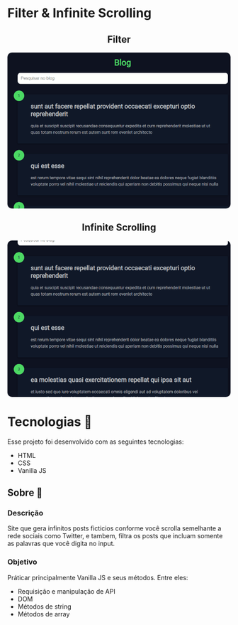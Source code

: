 # Filter & Infinite Scrolling

<h2 align="center"> Filter </h2>
<p align="center">
<img src="/assets/gifs/filter.gif" align="center" style="border-radius: 10px" />
</p>
<h2 align="center"> Infinite Scrolling </h2>
<p align="center">
<img src="/assets/gifs/infinitescrolling.gif" align="center" style="border-radius: 10px" />
</p>

# Tecnologias 🚀 
Esse projeto foi desenvolvido com as seguintes tecnologias:
- HTML
- CSS
- Vanilla JS

## Sobre 📖


### Descrição
Site que gera infinitos posts ficticios conforme você scrolla semelhante a rede sociais como Twitter, e tambem,
filtra os posts que incluam somente as palavras que você digita no input.


### Objetivo
Práticar principalmente Vanilla JS e seus métodos. Entre eles:

- Requisição e manipulação de API
- DOM
- Métodos de string
- Métodos de array
